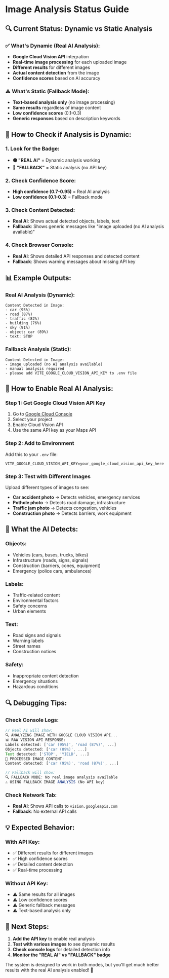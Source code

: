 # Image Analysis Status Guide

## 🔍 **Current Status: Dynamic vs Static Analysis**

### **✅ What's Dynamic (Real AI Analysis):**
- **Google Cloud Vision API** integration
- **Real-time image processing** for each uploaded image
- **Different results** for different images
- **Actual content detection** from the image
- **Confidence scores** based on AI accuracy

### **⚠️ What's Static (Fallback Mode):**
- **Text-based analysis only** (no image processing)
- **Same results** regardless of image content
- **Low confidence scores** (0.1-0.3)
- **Generic responses** based on description keywords

## 🎯 **How to Check if Analysis is Dynamic:**

### **1. Look for the Badge:**
- **🟢 "REAL AI"** = Dynamic analysis working
- **🔘 "FALLBACK"** = Static analysis (no API key)

### **2. Check Confidence Score:**
- **High confidence (0.7-0.95)** = Real AI analysis
- **Low confidence (0.1-0.3)** = Fallback mode

### **3. Check Content Detected:**
- **Real AI**: Shows actual detected objects, labels, text
- **Fallback**: Shows generic messages like "image uploaded (no AI analysis available)"

### **4. Check Browser Console:**
- **Real AI**: Shows detailed API responses and detected content
- **Fallback**: Shows warning messages about missing API key

## 📊 **Example Outputs:**

### **Real AI Analysis (Dynamic):**
```
Content Detected in Image:
- car (95%)
- road (87%)
- traffic (82%)
- building (76%)
- sky (91%)
- object: car (89%)
- text: STOP
```

### **Fallback Analysis (Static):**
```
Content Detected in Image:
- image uploaded (no AI analysis available)
- manual analysis required
- please add VITE_GOOGLE_CLOUD_VISION_API_KEY to .env file
```

## 🔧 **How to Enable Real AI Analysis:**

### **Step 1: Get Google Cloud Vision API Key**
1. Go to [Google Cloud Console](https://console.cloud.google.com/)
2. Select your project
3. Enable Cloud Vision API
4. Use the same API key as your Maps API

### **Step 2: Add to Environment**
Add this to your `.env` file:
```env
VITE_GOOGLE_CLOUD_VISION_API_KEY=your_google_cloud_vision_api_key_here
```

### **Step 3: Test with Different Images**
Upload different types of images to see:
- **Car accident photo** → Detects vehicles, emergency services
- **Pothole photo** → Detects road damage, infrastructure
- **Traffic jam photo** → Detects congestion, vehicles
- **Construction photo** → Detects barriers, work equipment

## 🎨 **What the AI Detects:**

### **Objects:**
- Vehicles (cars, buses, trucks, bikes)
- Infrastructure (roads, signs, signals)
- Construction (barriers, cones, equipment)
- Emergency (police cars, ambulances)

### **Labels:**
- Traffic-related content
- Environmental factors
- Safety concerns
- Urban elements

### **Text:**
- Road signs and signals
- Warning labels
- Street names
- Construction notices

### **Safety:**
- Inappropriate content detection
- Emergency situations
- Hazardous conditions

## 🔍 **Debugging Tips:**

### **Check Console Logs:**
```javascript
// Real AI will show:
🔍 ANALYZING IMAGE WITH GOOGLE CLOUD VISION API...
📊 RAW VISION API RESPONSE:
Labels detected: ['car (95%)', 'road (87%)', ...]
Objects detected: ['car (89%)', ...]
Text detected: ['STOP', 'YIELD', ...]
🎯 PROCESSED IMAGE CONTENT:
Content detected: ['car (95%)', 'road (87%)', ...]

// Fallback will show:
🔍 FALLBACK MODE: No real image analysis available
⚠️ USING FALLBACK IMAGE ANALYSIS (No API key)
```

### **Check Network Tab:**
- **Real AI**: Shows API calls to `vision.googleapis.com`
- **Fallback**: No external API calls

## 💡 **Expected Behavior:**

### **With API Key:**
- ✅ Different results for different images
- ✅ High confidence scores
- ✅ Detailed content detection
- ✅ Real-time processing

### **Without API Key:**
- ⚠️ Same results for all images
- ⚠️ Low confidence scores
- ⚠️ Generic fallback messages
- ⚠️ Text-based analysis only

## 🚀 **Next Steps:**

1. **Add the API key** to enable real analysis
2. **Test with various images** to see dynamic results
3. **Check console logs** for detailed detection info
4. **Monitor the "REAL AI" vs "FALLBACK" badge**

The system is designed to work in both modes, but you'll get much better results with the real AI analysis enabled! 🎯 